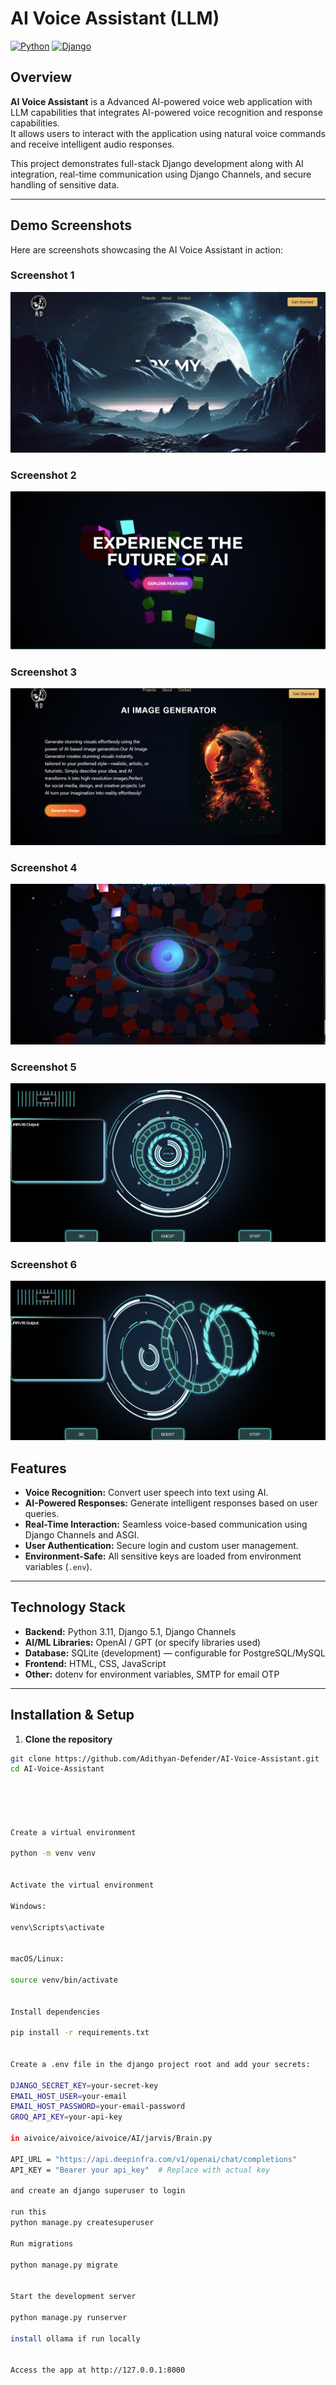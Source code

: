 # AI Voice Assistant (LLM)

[![Python](https://img.shields.io/badge/Python-3.11-blue)](https://www.python.org/)
[![Django](https://img.shields.io/badge/Django-5.1-green)](https://www.djangoproject.com/)

## Overview
**AI Voice Assistant** is a Advanced AI-powered voice web application with LLM capabilities that integrates AI-powered voice recognition and response capabilities.  
It allows users to interact with the application using natural voice commands and receive intelligent audio responses.  

This project demonstrates full-stack Django development along with AI integration, real-time communication using Django Channels, and secure handling of sensitive data.

---

## Demo Screenshots

Here are screenshots showcasing the AI Voice Assistant in action:

### Screenshot 1
![Screenshot 1](screenshots/1.png)

### Screenshot 2
![Screenshot 2](screenshots/2.png)

### Screenshot 3
![Screenshot 3](screenshots/3.png)

### Screenshot 4
![Screenshot 4](screenshots/4.png)

### Screenshot 5
![Screenshot 5](screenshots/5.png)

### Screenshot 6
![Screenshot 6](screenshots/6.png)




## Features
- **Voice Recognition:** Convert user speech into text using AI.
- **AI-Powered Responses:** Generate intelligent responses based on user queries.
- **Real-Time Interaction:** Seamless voice-based communication using Django Channels and ASGI.
- **User Authentication:** Secure login and custom user management.
- **Environment-Safe:** All sensitive keys are loaded from environment variables (`.env`).

---

## Technology Stack
- **Backend:** Python 3.11, Django 5.1, Django Channels
- **AI/ML Libraries:** OpenAI / GPT (or specify libraries used)
- **Database:** SQLite (development) — configurable for PostgreSQL/MySQL
- **Frontend:** HTML, CSS, JavaScript
- **Other:** dotenv for environment variables, SMTP for email OTP

---

## Installation & Setup

1. **Clone the repository**
```bash
git clone https://github.com/Adithyan-Defender/AI-Voice-Assistant.git
cd AI-Voice-Assistant





Create a virtual environment

python -m venv venv


Activate the virtual environment

Windows:

venv\Scripts\activate


macOS/Linux:

source venv/bin/activate


Install dependencies

pip install -r requirements.txt


Create a .env file in the django project root and add your secrets:

DJANGO_SECRET_KEY=your-secret-key
EMAIL_HOST_USER=your-email
EMAIL_HOST_PASSWORD=your-email-password
GROQ_API_KEY=your-api-key

in aivoice/aivoice/aivoice/AI/jarvis/Brain.py

API_URL = "https://api.deepinfra.com/v1/openai/chat/completions"
API_KEY = "Bearer your api_key"  # Replace with actual key

and create an django superuser to login

run this
python manage.py createsuperuser

Run migrations

python manage.py migrate


Start the development server

python manage.py runserver

install ollama if run locally


Access the app at http://127.0.0.1:8000

